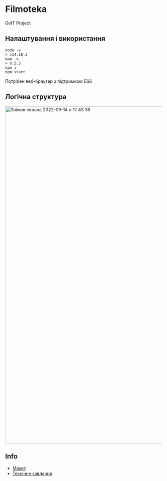 # Filmoteka
GoIT Project

## Налаштування і використання

```
node -v
> v14.18.3
npm -v
> 8.5.5
npm i
npm start
```

Потрібен веб-браузер з підтримкою ES6

## Логічна структура

<img width="1082" alt="Знімок екрана 2022-09-14 о 17 43 36" src="https://user-images.githubusercontent.com/101953791/190186668-67510ced-fb27-4327-b0b1-e61b481a7143.png">

## Info
- [Макет](https://www.figma.com/file/IOrJziFAjQD8Xb5V1fx0ib/Filmoteka-(Copy)-(Copy)?node-id=0%3A1)
- [Технічне завдання](https://docs.google.com/spreadsheets/d/1Z26Jc5WlgcoD8r_Xci6R5vcCHtKFfESoJFhZQ2eh77E/edit#gid=0)
